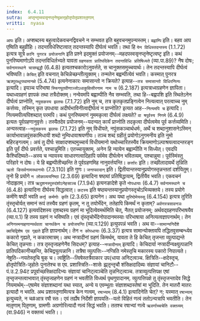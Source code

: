 ```yaml
---
index:  6.4.11
sutra:  अप्तृन्तृच्स्वसृनप्तृनेष्ट्टक्षत्तृहोतृपोतृप्रशास्तृ़णाम्
vritti:  nyasa
---
```


`आपः` इति। अप्शब्दस्य बहुत्वादेकवचनद्विवचने न सम्भवत इति बहुवचनमुपन्यस्तम्। `बह्वाम्पि` इति। बहव आप एष्विति बहुव्रीहिः। तदन्तविधेरिष्टत्वात् तदन्तस्यापि दीर्घत्वं भवति। तथा हि `येन विधिस्तदन्तस्य` (1.1.72) इत्यत्र सूत्रे `कानि पुनरत्र प्रयोजनानि` इति प्रश्ने इदमुक्तं प्रयोजनम्--महदपस्वसृनप्तृनेष्टृत्वष्टृ इति। कथं पुनरिष्यमाणोऽपि तदन्तविधिर्लभ्यते यावता `ग्रहणवता प्रातिपदिकेन तदन्तविधिः प्रतिषिध्यते` (व्या.पा.89)? नैष दोषः; `सर्वनामस्थाने चासम्बृद्धौ` (6.4.8) इत्यतश्चकारोऽनुवर्त्तते, स चानुक्तसमुच्चयार्थः। तेन तदन्तस्यापि दीर्घत्वं भविष्यति। `केचित्` इति वचनात् केचिन्नेच्छन्तीत्युक्तम्। तन्मतेन बह्वम्पीत्येवं भवति। कस्मात् पुनरत्र `ऋक्पूरब्धूःपथामानक्षे` (5.4.74) इत्यनेनाकारः समासान्तो न क्रियते? इत्याह--`तत्र समासान्तो विधिरनित्यः` इत्यादि। इयञ्च परिभाषा `स्फिगपूतवीणाञ्जोऽध्वकुक्षिसीरनाम नाम च` (6.2.187) इत्यत्राध्वग्रहणेन ज्ञापिता। यथाध्वग्रहणं ज्ञापकं तथा तत्रैदोक्तम्। नन्वेवमपि बह्वाम्पीति नैव सम्भवति, तथा हि--बह्वपशि इति स्थितेऽनेन दीर्घत्वं प्राप्नोति, `नपुसकस्य झलचः` (7.1.72) इति नुम् च, तत्र कृतकृतप्रङ्गित्वेन नित्यत्वात् परत्वाच्च नुम् कर्त्तव्यः, तस्मिन् कृत उपधाया अदीर्घभाविनीत्वाद्दीर्घत्वं न प्राप्नोति? इत्यत आह--`नित्यमपि च` इत्यादि। नित्यमपीत्यपिशब्दात् परमपि। कथं पुनरिष्यमाणं नुममकृत्वा दीर्घत्वं लक्ष्यते? `वा षपूर्वस्य निगमे` (6.4.9) इत्यतः पूर्वग्रहणानुवृत्तेः। तस्यैतदेव प्रयोजनम्--यदन्यत् कार्यं प्राप्नोति तदकृत्वा दीर्घत्वमेव पूर्व कर्त्तव्यमिति।
अन्यस्त्वाह--`नपुंसकस्य झलचः` (7.1.72) इति नुम् विधीयते, नपुंसकञ्चार्थधर्मः, अर्थे च शब्दानुशासनेऽस्मिन् कार्याभावान्नपुंसकामिधायी शब्दो नुम्विधावाश्रयणीयः। तञ्च शब्दं ग्रहीतुं प्रयोगोऽनुगमनीय इति नुमो बहिरङ्गत्वम्। अयं तु दीर्घः साक्षादप्शब्दमुच्चार्य विधीयमानो यथोच्चारितस्यैव क्रियमाणोऽल्पाश्रयत्वादन्तरङ्ग इति पूर्वं दीर्घः प्रवर्त्तते, पश्चान्नुमिति। एतच्चायुक्तम्, अनेन हि न्यायेन बह्वाम्पीति न सिध्येत्। एवदपि कैश्चिदिष्यते--अस्य च न्यायस्य साधारणत्वादिहापि पर्वमेव दीर्घत्वेन भवितव्यम्, पश्चान्नुमा। पूर्वस्मिंस्तु परिहारे न दोषः। ये हि बह्वम्पीतीच्छन्ति ते पूर्वग्रहणमिह नानुवर्त्तयन्ति।
`कर्त्तारः` इति। तच्छीलादावर्थे तृन्निति `ऋतो ङिसर्वनामस्थानयोः` (7.3.110) इति गुणः। `जनापवादान्` इति। द्वितीयान्तस्यानुप्रयोगस्तृन्नन्ततां दर्शयितुम्। तृनो हि प्रयोगे `न लोकाव्ययनिष्ठा` (2.3.69) इत्यादिना षष्ठ्यां प्रतिषिद्धायाम्, द्वितीयैव भवति। एकवचनं नोदाहृतम्। तत्र `ऋदुशनस्पुरुदंशोऽनेहसाञ्च` (7.1.94) इत्यनङादेशे कृते `नोपधायाः` (6.4.7) `सर्वनामस्थाने च` (6.4.8) इत्यादिना दीर्घस्य सिद्धत्वात्। `कटस्य` इति षष्ठ्यन्तस्यानुप्रयोगस्तृचोऽभिव्यक्तये। तस्य प्रयोगे कर्मणि षष्ठी भवति `कर्त्तृ कर्मणोः कृति` (2.3.65) इत्यनेन। अथ यथा `तुरिष्ठेमेयस्सु` (6.4.154) इत्यत्र तुरिति तृंस्तृचोर्यत् समानं रूपं तस्यैव ग्रहणं कृतम्, न तु तयोर्भेदेन, ततेहापि किमर्थं न कृताम्? `अर्वणस्त्रसावनञः` (6.4.127) इत्यर्वादेशस्य तृशब्दस्य ग्रहणं मा भूदित्येवमर्थमिति चेत्, नैतत् प्रयोजनम्; अर्थवद्ग्रहणपरिभाषयैव (व्या.प.1) हि तस्य ग्रहणं न भविष्यति। एवं तृंस्तृचोर्भेदेनोपादानमस्याः परिभाषाया अनित्यत्वज्ञापनार्थम्। तेन `अनिनस्मन्ग्रहणान्यर्थवता चानर्थकेन च प्रयोजयन्ति` (व्या.प.129) इत्युपपन्नं भवति। अथ वा--`सामान्यनिर्देशे क्वचिद्विशेष एव गृह्यते` इति ज्ञापनार्थम्। तेन `न कोपधायाः` (6.3.37) इत्यत्र सामान्योक्तावपि तद्धितवुसम्बन्ध्येव ककारो गृह्यते, न ककारमात्रम्।
अथ नप्त्रादीनां ग्रहणं किमर्थम्, यावता ते हि केचित् तृजन्ता व्युत्पाद्यन्ते केचित् तृन्नन्ताः। तत्र तृस्तृज्ग्रहणेनैव सिदधम्? इत्याह--`नप्त्रादीनाम्` इत्यादि। केचिदार्या नप्त्रादीन्यक्ष्युत्पन्नानि प्रातिपदिकानीच्छन्ति, केचिद्व्युत्पन्नानि। तत्रैषा व्युत्पत्तिः--नप्त्रिति नमेस्तृचि मकारस्य पकारो निपात्यते। नेष्ट्रति--नयतेस्तृचि षुक् च। त्वष्ट्रिति--त्विषेस्तत्रैवाकार उप(धाया अनिट्त्वञ्च. क्षित्रिति--क्षदेस्तृच्. होतृपोत्रिति-जृहोतेः पुनातेश्च स एव. प्रशास्त्रिति--शासेः झ्र्तृन्तृचौ शंसिक्षदादिब्यः संज्ञायां चानिटौ--पं.उ.2.94ट प्रपूर्वाच्छसिक्षदादिभ्यः संज्ञायां चानिट्त्वञ्चेति तृन्ननिट्त्वञ्च. तत्राव्युत्पत्तिपक्ष एषां तृन्तृजन्तत्वाभावात् तृंस्तृज्ग्रहणेन ग्रहणं न भवतीति विध्यर्थ पृथगुपादानम्. व्युत्पत्तिपक्षे तु तृंस्तृजन्तादेव सिद्धे नियमार्थम्--एषामेव संज्ञाशब्दानां यथा स्यात्, अन्ये य एवम्भूताः संज्ञाशब्दास्तेषां मा भूदिति. तेन मातरौ मातरः इत्यादौ न भवति. अथ प्रशास्तृणामित्यत्र केन णत्वम्, `रषाभ्याम्` (8.4.1) इत्यादिनेति चेत्? न; यस्मात् `रषाभ्याम्` इत्युच्यते, न च#आत्र रषौ स्तः। एवं तर्ह्येष निर्देशी ज्ञापयति--यतो विहितं णत्वं ततोऽन्यत्रापि भवतीति। तेन मातृ़णाम् पितृ़णाम्, ग्रामणीः अग्रणोरित्यादौ णत्वं सिद्धं भवति। ततश्च रषाभ्यां णत्वे `ऋवर्णाच्चचेति वक्तव्यम्` (वा.946) न वक्तव्यं भवति।।

